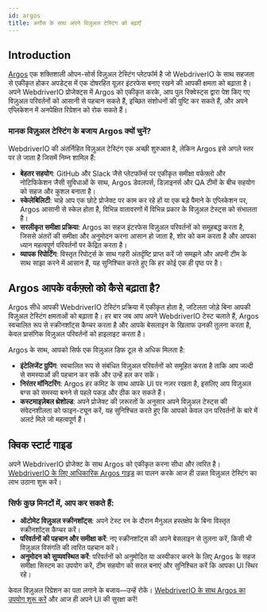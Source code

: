 ```yaml
---
id: argos
title: अर्गोस के साथ अपने विज़ुअल टेस्टिंग को बढ़ाएँ
---
```


## Introduction

[Argos](https://argos-ci.com/?utm_source=webdriverio&utm_medium=partnered&utm_campaign=documentation) एक शक्तिशाली ओपन-सोर्स विज़ुअल टेस्टिंग प्लेटफॉर्म है जो WebdriverIO के साथ सहजता से एकीकृत होकर अपडेट्स में एक दोषरहित यूज़र इंटरफेस बनाए रखने की आपकी क्षमता को बढ़ाता है। अपने WebdriverIO प्रोजेक्ट्स में Argos को एकीकृत करके, आप पुल रिक्वेस्ट्स द्वारा पेश किए गए विज़ुअल परिवर्तनों को आसानी से पहचान सकते हैं, इच्छित संशोधनों की पुष्टि कर सकते हैं, और अपने एप्लिकेशन में अनपेक्षित रिग्रेशन को रोक सकते हैं।

### मानक विज़ुअल टेस्टिंग के बजाय Argos क्यों चुनें?

WebdriverIO की अंतर्निहित विज़ुअल टेस्टिंग एक अच्छी शुरुआत है, लेकिन Argos इसे अगले स्तर पर ले जाता है जिसमें निम्न शामिल हैं:

-   **बेहतर सहयोग**: GitHub और Slack जैसे प्लेटफॉर्म्स पर एकीकृत समीक्षा वर्कफ़्लो और नोटिफिकेशन जैसी सुविधाओं के साथ, Argos डेवलपर्स, डिज़ाइनर्स और QA टीमों के बीच सहयोग को सहज और कुशल बनाता है।
-   **स्केलेबिलिटी**: चाहे आप एक छोटे प्रोजेक्ट पर काम कर रहे हों या एक बड़े पैमाने के एप्लिकेशन पर, Argos आसानी से स्केल होता है, विभिन्न वातावरणों में विभिन्न प्रकार के विज़ुअल टेस्ट्स को संभालता है।
-   **सरलीकृत समीक्षा प्रक्रिया**: Argos का सहज इंटरफेस विज़ुअल परिवर्तनों को समूहबद्ध करता है, जिससे अंतरों की समीक्षा और अनुमोदन करना आसान हो जाता है, शोर को कम करता है और आपका ध्यान महत्वपूर्ण परिवर्तनों पर केंद्रित करता है।
-   **व्यापक रिपोर्टिंग**: विस्तृत रिपोर्ट्स के साथ गहरी अंतर्दृष्टि प्राप्त करें जो समझने और अपनी टीम के साथ साझा करने में आसान हैं, यह सुनिश्चित करते हुए कि हर कोई एक ही पृष्ठ पर है।

## Argos आपके वर्कफ़्लो को कैसे बढ़ाता है?

Argos सीधे आपकी WebdriverIO टेस्टिंग प्रक्रिया में एकीकृत होता है, जटिलता जोड़े बिना आपकी विज़ुअल टेस्टिंग क्षमताओं को बढ़ाता है। हर बार जब आप अपने WebdriverIO टेस्ट चलाते हैं, Argos स्वचालित रूप से स्क्रीनशॉट्स कैप्चर करता है और आपके बेसलाइन के खिलाफ उनकी तुलना करता है, केवल प्रासंगिक विज़ुअल परिवर्तनों को हाइलाइट करता है।

Argos के साथ, आपको सिर्फ एक विज़ुअल डिफ टूल से अधिक मिलता है:

-   **इंटेलिजेंट ग्रुपिंग**: स्वचालित रूप से संबंधित विज़ुअल परिवर्तनों को समूहित करता है ताकि आप जल्दी से समस्याओं की पहचान कर सकें और उन्हें हल कर सकें।
-   **निरंतर मॉनिटरिंग**: Argos हर कमिट के साथ आपके UI पर नज़र रखता है, इसलिए आप विज़ुअल बग्स को समस्या बनने से पहले पकड़ और ठीक कर सकते हैं।
-   **कस्टमाइज़ेबल थ्रेशोल्ड**: अपने प्रोजेक्ट की ज़रूरतों के अनुसार अपने विज़ुअल टेस्ट्स की संवेदनशीलता को फाइन-ट्यून करें, यह सुनिश्चित करते हुए कि आपको केवल उन परिवर्तनों के बारे में अलर्ट मिले जो महत्वपूर्ण हैं।

## क्विक स्टार्ट गाइड

अपने WebdriverIO प्रोजेक्ट के साथ Argos को एकीकृत करना सीधा और त्वरित है। [WebdriverIO के लिए आधिकारिक Argos गाइड](https://argos-ci.com/docs/quickstart/webdriverio?utm_source=webdriverio&utm_medium=partnered&utm_campaign=documentation) का पालन करके आज ही उन्नत विज़ुअल टेस्टिंग का लाभ उठाना शुरू करें।

### सिर्फ कुछ मिनटों में, आप कर सकते हैं:

-   **ऑटोमेट विज़ुअल स्क्रीनशॉट्स**: अपने टेस्ट रन के दौरान मैनुअल हस्तक्षेप के बिना विस्तृत स्क्रीनशॉट्स कैप्चर करें।
-   **परिवर्तनों की पहचान और समीक्षा करें**: नए स्क्रीनशॉट्स की अपने बेसलाइन से तुलना करें, किसी भी विज़ुअल विसंगति की त्वरित पहचान करें।
-   **अनुमोदन को सुव्यवस्थित करें**: परिवर्तनों को अनुमोदित या अस्वीकार करने के लिए Argos के सहज समीक्षा सिस्टम का उपयोग करें, टीम सहयोग को सरल बनाएं और सुनिश्चित करें कि आपका UI स्थिर रहे।

केवल विज़ुअल रिग्रेशन का पता लगाने के बजाय—उन्हें रोकें। [WebdriverIO के साथ Argos का उपयोग शुरू करें](https://argos-ci.com/?utm_source=webdriverio&utm_medium=partnered&utm_campaign=documentation) और आज ही अपने UI की सुरक्षा करें!